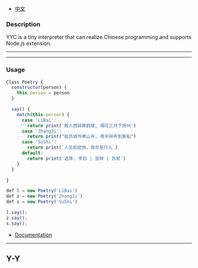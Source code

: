 * [中文](README.md)

### Description

YYC is a tiny interpreter that can realize Chinese programming and supports Node.js extension.

---
---

### Usage

```js
Class Poetry {
  constructor(person) {
    this.person = person
  }

  say() {
    match(this.person) {
      case 'LiBai':
        return print('故人西辞黄鹤楼, 烟花三月下扬州')
      case 'ZhangJi':
        return print("姑苏城外寒山寺, 夜半钟声到客船")
      case 'SuShi':
        return print(`人生如逆旅，我亦是行人`)
      default:
        return print('选择: 李白 | 张继 | 苏轼')
    }
  }

}

def l = new Poetry('LiBai')
def z = new Poetry('ZhangJi')
def s = new Poetry('SuShi')

l.say();
z.say();
s.say();
```

* [Documentation](doc/doc_en.md)

---
Y-Y
---
